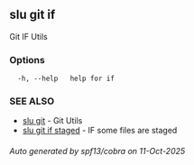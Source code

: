 ## slu git if

Git IF Utils

### Options

```
  -h, --help   help for if
```

### SEE ALSO

* [slu git](slu_git.md)	 - Git Utils
* [slu git if staged](slu_git_if_staged.md)	 - IF some files are staged

###### Auto generated by spf13/cobra on 11-Oct-2025
